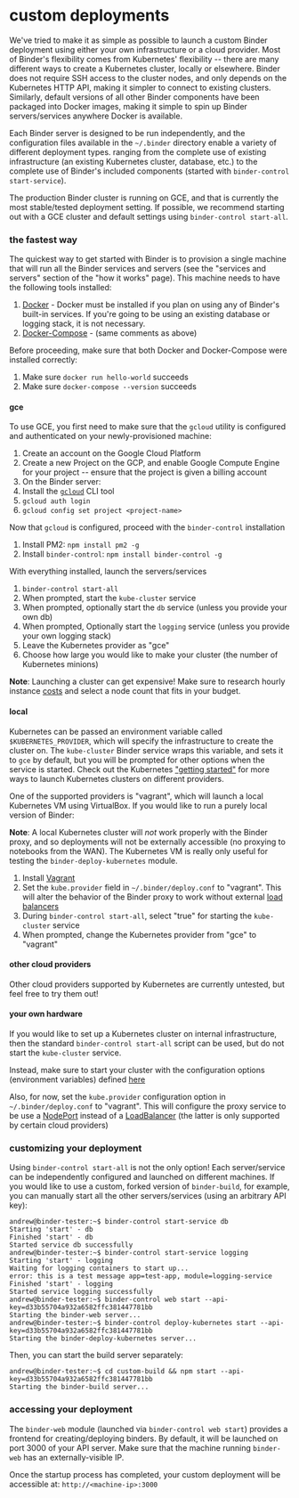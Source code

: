 # custom deployments

We've tried to make it as simple as possible to launch a custom Binder deployment using either
your own infrastructure or a cloud provider. Most of Binder's flexibility comes from Kubernetes'
flexibility -- there are many different ways to create a Kubernetes cluster, locally or elsewhere.
Binder does not require SSH access to the cluster nodes, and only depends on the Kubernetes HTTP
API, making it simpler to connect to existing clusters. Similarly, default versions of all other
Binder components have been packaged into Docker images, making it simple to spin up Binder
servers/services anywhere Docker is available.

Each Binder server is designed to be run independently, and the configuration files available in
the `~/.binder` directory enable a variety of different deployment types. ranging from the complete use
of existing infrastructure (an existing Kubernetes cluster, database, etc.) to the complete use of
Binder's included components (started with `binder-control start-service`).

The production Binder cluster is running on GCE, and that is currently the most stable/tested 
deployment setting. If possible, we recommend starting out with a GCE cluster and default settings
using `binder-control start-all`.

### the fastest way

The quickest way to get started with Binder is to provision a single machine that will run all
the Binder services and servers (see the "services and servers" section of the "how it works" 
page). This machine needs to have the following tools installed:
1. [Docker](https://docs.docker.com/engine/installation/) - Docker must be installed if you
   plan on using any of Binder's built-in services. If you're going to be using an existing
   database or logging stack, it is not necessary.
2. [Docker-Compose](https://docs.docker.com/compose/install/) - (same comments as above)

Before proceeding, make sure that both Docker and Docker-Compose were installed correctly:
1. Make sure `docker run hello-world` succeeds
2. Make sure `docker-compose --version` succeeds

#### gce

To use GCE, you first need to make sure that the `gcloud` utility is configured and authenticated
on your newly-provisioned machine:
1. Create an account on the Google Cloud Platform
2. Create a new Project on the GCP, and enable Google Compute Engine for your project -- ensure
   that the project is given a billing account
3. On the Binder server:
  1. Install the [`gcloud`](https://cloud.google.com/sdk/) CLI tool
  2. `gcloud auth login`
  3. `gcloud config set project <project-name>`

Now that `gcloud` is configured, proceed with the `binder-control` installation
1. Install PM2: `npm install pm2 -g`
2. Install `binder-control`: `npm install binder-control -g`

With everything installed, launch the servers/services
1. `binder-control start-all`
  1. When prompted, start the `kube-cluster` service
  2. When prompted, optionally start the `db` service (unless you provide your own db)
  3. When prompted, Optionally start the `logging` service (unless you provide your own logging stack)
  4. Leave the Kubernetes provider as "gce"
  5. Choose how large you would like to make your cluster (the number of Kubernetes minions)

__Note__: Launching a cluster can get expensive! Make sure to research hourly instance 
          [costs](https://cloud.google.com/compute/pricing) and select a node count that fits in
          your budget.

#### local

Kubernetes can be passed an environment variable called `$KUBERNETES_PROVIDER`, which will specify
the infrastructure to create the cluster on. The `kube-cluster` Binder service wraps this variable,
and sets it to `gce` by default, but you will be prompted for other options when the service is
started. Check out the Kubernetes ["getting started"](http://kubernetes.io/docs/getting-started-guides/) 
for more ways to launch Kubernetes clusters on different providers.

One of the supported providers is "vagrant", which will launch a local Kubernetes VM using
VirtualBox. If you would like to run a purely local version of Binder:

__Note__: A local Kubernetes cluster will _not_ work properly with the Binder proxy, and so 
deployments will not be externally accessible (no proxying to notebooks from the WAN). The 
Kubernetes VM is really only useful for testing the `binder-deploy-kubernetes` module.

1. Install [Vagrant](https://www.vagrantup.com/downloads.html)
2. Set the `kube.provider` field in `~/.binder/deploy.conf` to "vagrant". This will alter the 
   behavior of the Binder proxy to work without external [load balancers](http://kubernetes.io/docs/user-guide/services/#type-loadbalancer)
3. During `binder-control start-all`, select "true" for starting the `kube-cluster` service
4. When prompted, change the Kubernetes provider from "gce" to "vagrant"

#### other cloud providers

Other cloud providers supported by Kubernetes are currently untested, but feel free to try them out!

#### your own hardware

If you would like to set up a Kubernetes cluster on internal infrastructure, then the standard
`binder-control start-all` script can be used, but do not start the `kube-cluster` service.

Instead, make sure to start your cluster with the configuration options (environment variables)
defined
[here](https://github.com/binder-project/binder-control/blob/master/services/kube-cluster/service.js#L71)

Also, for now, set the `kube.provider` configuration option in `~/.binder/deploy.conf` to "vagrant". 
This will configure the proxy service to be use a
[NodePort](http://kubernetes.io/docs/user-guide/services/#type-nodeport) instead of a
[LoadBalancer](http://kubernetes.io/docs/user-guide/services/#type-loadbalancer) (the latter is
only supported by certain cloud providers)

### customizing your deployment

Using `binder-control start-all` is not the only option! Each server/service can be independently
configured and launched on different machines. If you would like to use a custom, forked version
of `binder-build`, for example, you can manually start all the other servers/services (using an 
arbitrary API key):
```
andrew@binder-tester:~$ binder-control start-service db
Starting 'start' - db
Finished 'start' - db
Started service db successfully
andrew@binder-tester:~$ binder-control start-service logging
Starting 'start' - logging
Waiting for logging containers to start up...
error: this is a test message app=test-app, module=logging-service
Finished 'start' - logging
Started service logging successfully
andrew@binder-tester:~$ binder-control web start --api-key=d33b55704a932a6582ffc381447781bb
Starting the binder-web server...
andrew@binder-tester:~$ binder-control deploy-kubernetes start --api-key=d33b55704a932a6582ffc381447781bb
Starting the binder-deploy-kubernetes server...
```

Then, you can start the build server separately:
```
andrew@binder-tester:~$ cd custom-build && npm start --api-key=d33b55704a932a6582ffc381447781bb
Starting the binder-build server...
```

### accessing your deployment

The `binder-web` module (launched via `binder-control web start`) provides a frontend for
creating/deploying binders. By default, it will be launched on port 3000 of your API server. Make
sure that the machine running `binder-web` has an externally-visible IP.

Once the startup process has completed, your custom deployment will be accessible at:
`http://<machine-ip>:3000`
